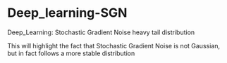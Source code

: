 # Deep_learning-SGN
Deep_Learning: Stochastic Gradient Noise heavy tail distribution

This will highlight the fact that Stochastic Gradient Noise is not Gaussian, but in fact follows a more stable distribution
